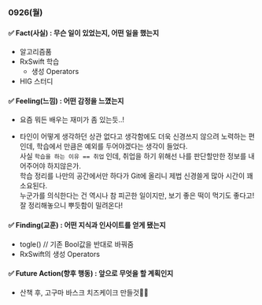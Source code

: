 ### 0926(월)

#### ✅ Fact(사실) : 무슨 일이 있었는지, 어떤 일을 했는지

- 알고리즘품
- RxSwift 학습
    - 생성 Operators
- HIG 스터디


#### ✅ Feeling(느낌) : 어떤 감정을 느꼈는지

- 요즘 뭐든 배우는 재미가 좀 있는듯..!

- 타인이 어떻게 생각하던 상관 없다고 생각함에도 더욱 신경쓰지 않으려 노력하는 편인데, 학습에서 만큼은 예외를 두어야겠다는 생각이 들었다.  
사실 `학습을 하는 이유 == 취업` 인데, 취업을 하기 위해선 나를 판단할만한 정보를 내어주어야 하지않은가.  
학습 정리를 나만의 공간에서만 하다가 Git에 올리니 제법 신경쓸게 많아 시간이 꽤 소요된다.  
누군가를 의식한다는 건 역시나 참 피곤한 일이지만, 보기 좋은 떡이 먹기도 좋다고! 잘 정리해놓으니 뿌듯함이 밀려온다!


#### ✅ Finding(교훈) : 어떤 지식과 인사이트를 얻게 됐는지

- togle() // 기존 Bool값을 반대로 바꿔줌
- RxSwift의 생성 Operators


#### ✅ Future Action(향후 행동) : 앞으로 무엇을 할 계획인지

- 산책 후, 고구마 바스크 치즈케이크 만들것👩‍🍳
